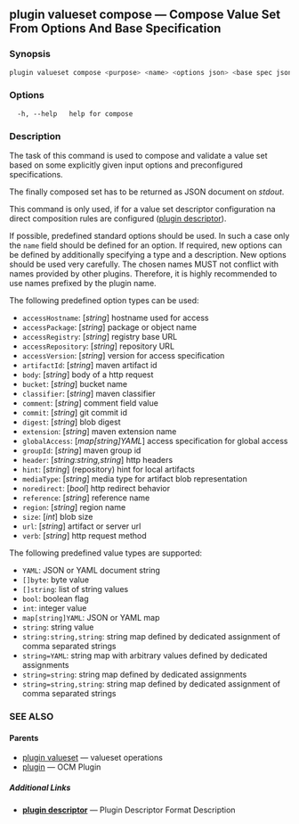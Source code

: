 ## plugin valueset compose &mdash; Compose Value Set From Options And Base Specification

### Synopsis

```bash
plugin valueset compose <purpose> <name> <options json> <base spec json> [<options>]
```

### Options

```text
  -h, --help   help for compose
```

### Description

The task of this command is used to compose and validate a value set based on
some explicitly given input options and preconfigured specifications.

The finally composed set has to be returned as JSON document
on *stdout*.

This command is only used, if for a value set descriptor configuration
na direct composition rules are configured ([plugin descriptor](plugin_descriptor.md)).

If possible, predefined standard options should be used. In such a case only the
<code>name</code> field should be defined for an option. If required, new options can be
defined by additionally specifying a type and a description. New options should
be used very carefully. The chosen names MUST not conflict with names provided
by other plugins. Therefore, it is highly recommended to use names prefixed
by the plugin name.


The following predefined option types can be used:


  - <code>accessHostname</code>: [*string*] hostname used for access
  - <code>accessPackage</code>: [*string*] package or object name
  - <code>accessRegistry</code>: [*string*] registry base URL
  - <code>accessRepository</code>: [*string*] repository URL
  - <code>accessVersion</code>: [*string*] version for access specification
  - <code>artifactId</code>: [*string*] maven artifact id
  - <code>body</code>: [*string*] body of a http request
  - <code>bucket</code>: [*string*] bucket name
  - <code>classifier</code>: [*string*] maven classifier
  - <code>comment</code>: [*string*] comment field value
  - <code>commit</code>: [*string*] git commit id
  - <code>digest</code>: [*string*] blob digest
  - <code>extension</code>: [*string*] maven extension name
  - <code>globalAccess</code>: [*map[string]YAML*] access specification for global access
  - <code>groupId</code>: [*string*] maven group id
  - <code>header</code>: [*string:string,string*] http headers
  - <code>hint</code>: [*string*] (repository) hint for local artifacts
  - <code>mediaType</code>: [*string*] media type for artifact blob representation
  - <code>noredirect</code>: [*bool*] http redirect behavior
  - <code>reference</code>: [*string*] reference name
  - <code>region</code>: [*string*] region name
  - <code>size</code>: [*int*] blob size
  - <code>url</code>: [*string*] artifact or server url
  - <code>verb</code>: [*string*] http request method

The following predefined value types are supported:


  - <code>YAML</code>: JSON or YAML document string
  - <code>[]byte</code>: byte value
  - <code>[]string</code>: list of string values
  - <code>bool</code>: boolean flag
  - <code>int</code>: integer value
  - <code>map[string]YAML</code>: JSON or YAML map
  - <code>string</code>: string value
  - <code>string:string,string</code>: string map defined by dedicated assignment of comma separated strings
  - <code>string=YAML</code>: string map with arbitrary values defined by dedicated assignments
  - <code>string=string</code>: string map defined by dedicated assignments
  - <code>string=string,string</code>: string map defined by dedicated assignment of comma separated strings
### SEE ALSO

#### Parents

* [plugin valueset](plugin_valueset.md)	 &mdash; valueset operations
* [plugin](plugin.md)	 &mdash; OCM Plugin



##### Additional Links

* [<b>plugin descriptor</b>](plugin_descriptor.md)	 &mdash; Plugin Descriptor Format Description

